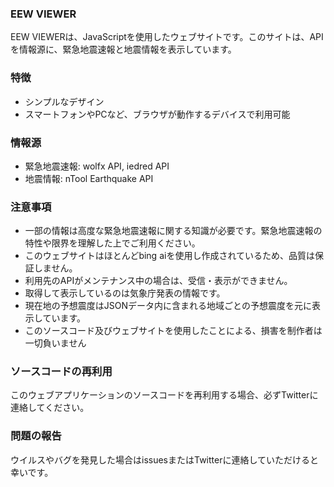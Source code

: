 ### EEW VIEWER
EEW VIEWERは、JavaScriptを使用したウェブサイトです。このサイトは、APIを情報源に、緊急地震速報と地震情報を表示しています。

### 特徴
- シンプルなデザイン
- スマートフォンやPCなど、ブラウザが動作するデバイスで利用可能
### 情報源
- 緊急地震速報: wolfx API, iedred API
- 地震情報: nTool Earthquake API
### 注意事項
- 一部の情報は高度な緊急地震速報に関する知識が必要です。緊急地震速報の特性や限界を理解した上でご利用ください。
- このウェブサイトはほとんどbing aiを使用し作成されているため、品質は保証しません。
- 利用先のAPIがメンテナンス中の場合は、受信・表示ができません。
- 取得して表示しているのは気象庁発表の情報です。
- 現在地の予想震度はJSONデータ内に含まれる地域ごとの予想震度を元に表示しています。
- このソースコード及びウェブサイトを使用したことによる、損害を制作者は一切負いません
### ソースコードの再利用
このウェブアプリケーションのソースコードを再利用する場合、必ずTwitterに連絡してください。

### 問題の報告
ウイルスやバグを発見した場合はissuesまたはTwitterに連絡していただけると幸いです。
